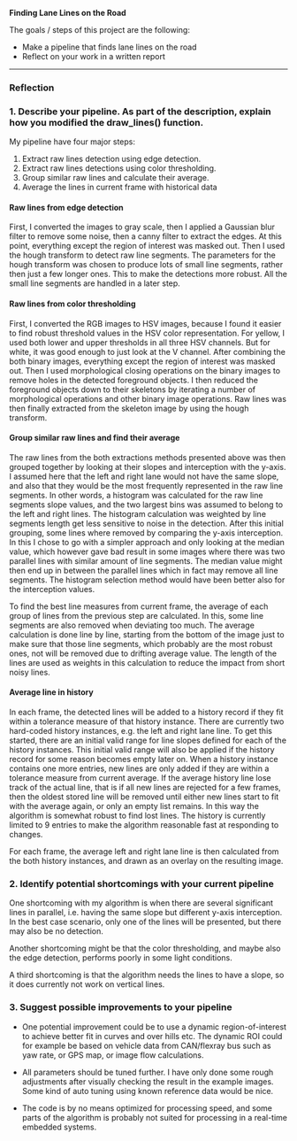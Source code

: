 **Finding Lane Lines on the Road**

The goals / steps of this project are the following:
* Make a pipeline that finds lane lines on the road
* Reflect on your work in a written report

---

### Reflection

### 1. Describe your pipeline. As part of the description, explain how you modified the draw_lines() function.

My pipeline have four major steps:
1. Extract raw lines detection using edge detection.
2. Extract raw lines detections using color thresholding.
3. Group similar raw lines and calculate their average.
4. Average the lines in current frame with historical data

#### Raw lines from edge detection
First, I converted the images to gray scale, then I applied a Gaussian blur filter to remove some noise, then a canny filter to extract the edges. At this point, everything except the region of interest was masked out. Then I used the hough transform to detect raw line segments. The parameters for the hough transform was chosen to produce lots of small line segments, rather then just a few longer ones. This to make the detections more robust. All the small line segments are handled in a later step.

#### Raw lines from color thresholding
First, I converted the RGB images to HSV images, because I found it easier to find robust threshold values in the HSV color representation. For yellow, I used both lower and upper thresholds in all three HSV channels. But for white, it was good enough to just look at the V channel. After combining the both binary images, everything except the region of interest was masked out. Then I used morphological closing operations on the binary images to remove holes in the detected foreground objects. I then reduced the foreground objects down to their skeletons by iterating a number of morphological operations and other binary image operations. Raw lines was then finally extracted from the skeleton image by using the hough transform.

#### Group similar raw lines and find their average
The raw lines from the both extractions methods presented above was then grouped together by looking at their slopes and interception with the y-axis. I assumed here that the left and right lane would not have the same slope, and also that they would be the most frequently represented in the raw line segments. In other words, a histogram was calculated for the raw line segments slope values, and the two largest bins was assumed to belong to the left and right lines. The histogram calculation was weighted by line segments length get less sensitive to noise in the detection. After this initial grouping, some lines where removed by comparing the y-axis interception. In this I chose to go with a simpler approach and only looking at the median value, which however gave bad result in some images where there was two parallel lines with similar amount of line segments. The median value might then end up in between the parallel lines which in fact may remove all line segments. The histogram selection method would have been better also for the interception values.

To find the best line measures from current frame, the average of each group of lines from the previous step are calculated. In this, some line segments are also removed when deviating too much. The average calculation is done line by line, starting from the bottom of the image just to make sure that those line segments, which probably are the most robust ones, not will be removed due to drifting average value. The length of the lines are used as weights in this calculation to reduce the impact from short noisy lines.

#### Average line in history
In each frame, the detected lines will be added to a history record if they fit within a tolerance measure of that history instance. There are currently two hard-coded history instances, e.g. the left and right lane line. To get this started, there are an initial valid range for line slopes defined for each of the history instances. This initial valid range will also be applied if the history record for some reason becomes empty later on. When a history instance contains one more entries, new lines are only added if they are within a tolerance measure from current average. If the average history line lose track of the actual line, that is if all new lines are rejected for a few frames, then the oldest stored line will be removed until either new lines start to fit with the average again, or only an empty list remains. In this way the algorithm is somewhat robust to find lost lines. The history is currently limited to 9 entries to make the algorithm reasonable fast at responding to changes.

For each frame, the average left and right lane line is then calculated from the both history instances, and drawn as an overlay on the resulting image.


### 2. Identify potential shortcomings with your current pipeline

One shortcoming with my algorithm is when there are several significant lines in parallel, i.e. having the same slope but different y-axis interception. In the best case scenario, only one of the lines will be presented, but there may also be no detection.

Another shortcoming might be that the color thresholding, and maybe also the edge detection, performs poorly in some light conditions.

A third shortcoming is that the algorithm needs the lines to have a slope, so it does currently not work on vertical lines.


### 3. Suggest possible improvements to your pipeline

* One potential improvement could be to use a dynamic region-of-interest to achieve better fit in curves and over hills etc. The dynamic ROI could for example be based on vehicle data from CAN/flexray bus such as yaw rate, or GPS map, or image flow calculations.

* All parameters should be tuned further. I have only done some rough adjustments after visually checking the result in the example images. Some kind of auto tuning using known reference data would be nice.

* The code is by no means optimized for processing speed, and some parts of the algorithm is probably not suited for processing in a real-time embedded systems.
